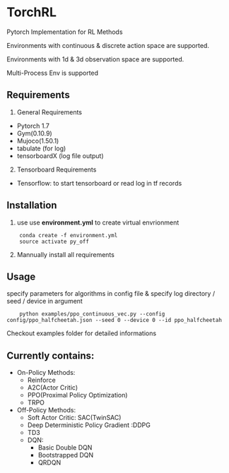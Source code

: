 # TorchRL

Pytorch Implementation for RL Methods

Environments with continuous & discrete action space are supported.

Environments with 1d & 3d observation space are supported.

Multi-Process Env is supported


## Requirements
1. General Requirements
* Pytorch 1.7
* Gym(0.10.9)
* Mujoco(1.50.1)
* tabulate (for log)
* tensorboardX (log file output)
2. Tensorboard Requirements
* Tensorflow: to start tensorboard or read log in tf records

## Installation
1. use 
use **environment.yml** to create virtual envrionment
```
    conda create -f environment.yml
    source activate py_off
```

2. Mannually install all requirements


## Usage
specify parameters for algorithms in config file & specify log directory / seed / device in argument

```
    python examples/ppo_continuous_vec.py --config config/ppo_halfcheetah.json --seed 0 --device 0 --id ppo_halfcheetah
```

Checkout examples folder for detailed informations

## Currently contains:
* On-Policy Methods:
    * Reinforce
    * A2C(Actor Critic)
    * PPO(Proximal Policy Optimization)
    * TRPO
* Off-Policy Methods:
    * Soft Actor Critic: SAC(TwinSAC)
    * Deep Deterministic Policy Gradient :DDPG
    * TD3
    * DQN:
        * Basic Double DQN
        * Bootstrapped DQN
        * QRDQN

